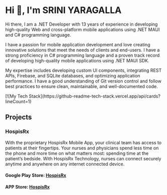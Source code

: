 <h1>Hi 👋, I'm SRINI YARAGALLA</h1>
<p>
Hi there, I am a .NET Developer with 13 years of experience in developing high-quality Web and cross-platform mobile applications using .NET MAUI and C# programming language.

I have a passion for mobile application development and love creating innovative solutions that meet the needs of clients and end-users. I have a strong proficiency in C# programming language and a proven track record of developing high-quality mobile applications using .NET MAUI SDK.

My expertise includes developing custom UI components, integrating REST APIs, Firebase, and SQLite databases, and optimizing application performance. I have a good understanding of Git version control and follow best practices to ensure clean, maintainable, and well-documented code.
</p>
[![My Tech Stack](https://github-readme-tech-stack.vercel.app/api/cards?lineCount=1)
<h2>Projects</h2>
<h3>HospisRx</h3>
<p>With the proprietary HospisRx Mobile App, your clinical team has access to patients at their fingertips. Your nurses and physicians spend less time on the phone and more time on what matters most: spending time at the patient’s bedside. With HospisRx Technology, nurses can connect securely anytime and anywhere on any internet connected device.</p>
<h4>
  Google Play Store: <a href="https://play.google.com/store/apps/details?id=com.hospisrx.clinicianconnect&pli=1" 
 target="_blank">HospisRx</a>
</h4>
<h4>
  APP Store: <a href="https://apps.apple.com/us/app/hospisrx/id6447925925" 
 target="_blank">HospisRx</a>
</h4>

